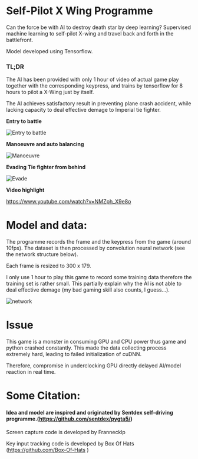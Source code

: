 # Self-Pilot X Wing Programme
Can the force be with AI to destroy death star by deep learning?
Supervised machine learning to self-pilot X-wing and travel back and forth in the battlefront.

Model developed using Tensorflow.

### TL;DR
The AI has been provided with only 1 hour of video of actual game play together with the corresponding keypress, and trains by tensorflow for 8 hours to pilot a X-Wing just by itself.

The AI achieves satisfactory result in preventing plane crash accident, while lacking capacity to deal effective demage to Imperial tie fighter.


**Entry to battle**

![Entry to battle](https://thumbs.gfycat.com/OnlyVengefulGelada-size_restricted.gif)

**Manoeuvre and auto balancing**

![Manoeuvre](https://thumbs.gfycat.com/HorribleFixedEidolonhelvum-size_restricted.gif)

**Evading Tie fighter from behind**

![Evade](https://thumbs.gfycat.com/PastWelcomeArcherfish-size_restricted.gif)

**Video highlight**

https://www.youtube.com/watch?v=NMZph_X9e8o

# Model and data:
The programme records the frame and the keypress from the game (around 10fps). The dataset is then processed by convolution neural network (see the network structure below).

Each frame is resized to 300 x 179.

I only use 1 hour to play this game to record some training data therefore the training set is rather small. This partially explain why the AI is not able to deal effective demage (my bad gaming skill also counts, I guess...).

![network](https://i.imgur.com/zshydnH.png)

# Issue
This game is a monster in consuming GPU and CPU power thus game and python crashed constantly. This made the data collecting process extremely hard, leading to failed initialization of cuDNN.

Therefore, compromise in underclocking GPU directly delayed AI/model reaction in real time.


# Some Citation:
#### Idea and model are inspired and originated by Sentdex self-driving programme.(https://github.com/sentdex/pygta5/)

Screen capture code is developed by Frannecklp

Key input tracking code is developed by Box Of Hats (https://github.com/Box-Of-Hats )
